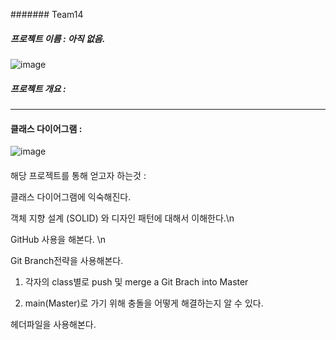 ####### Team14

##### 프로젝트 이름 : 아직 없음. 

![image](https://github.com/user-attachments/assets/eb6368e3-7d29-44d1-b589-f5a4b5a9cd73)

##### 프로젝트 개요 : 

-----------------------------------------

#### 클래스 다이어그램 : 
![image](https://github.com/user-attachments/assets/618106a3-992a-43ac-9433-de76e57ec0c1)

#### 



해당 프로젝트를 통해 얻고자 하는것  : 

클래스 다이어그램에 익숙해진다.

객체 지향 설계 (SOLID) 와 디자인 패턴에 대해서 이해한다.\n

GitHub 사용을 해본다. \n

Git Branch전략을 사용해본다. 

 1. 각자의 class별로 push 및 merge a Git Brach into Master
 
 2. main(Master)로 가기 위해 충돌을 어떻게 해결하는지 알 수 있다.


헤더파일을 사용해본다.
